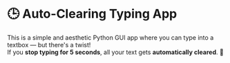 # 🕒 Auto-Clearing Typing App

This is a simple and aesthetic Python GUI app where you can type into a textbox — but there's a twist!  
If you **stop typing for 5 seconds**, all your text gets **automatically cleared**. 🧼
